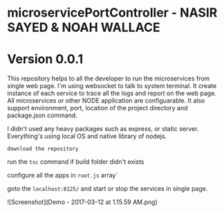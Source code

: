 # microservicePortController - NASIR SAYED & NOAH WALLACE
# Version 0.0.1

This repository helps to all the developer to run the microservices from single web page. I'm using websocket to talk to system terminal. It create instance of each service to trace all the logs and report on the web page. All microservices or other NODE application are configuarable. It also support environment, port, location of the project directory and package.json command. 

I didn't used any heavy packages such as express, or static server. Everything's using local OS and native library of nodejs.

`download the repository`

run the `tsc` command if build folder didn't exists

configure all the apps in `root.js` array`

goto the `localhost:8125/` and start or stop the services in single page.

![Screenshot](Demo - 2017-03-12 at 1.15.59 AM.png)
